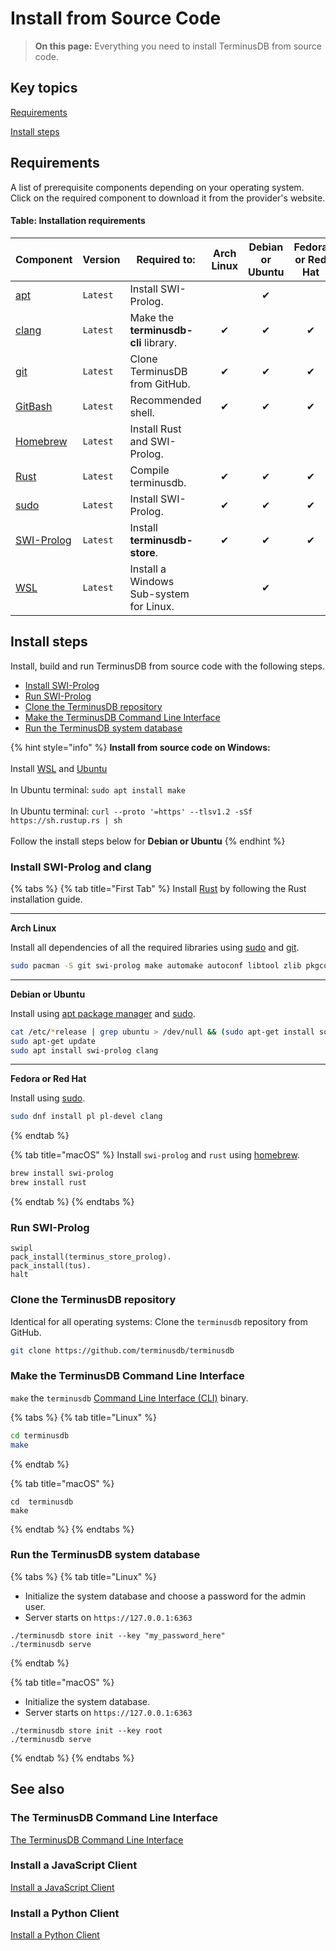 # Install from Source Code

> **On this page:** Everything you need to install TerminusDB from source code.

## Key topics

[Requirements](install-from-source-code.md#requirements)

[Install steps](install-from-source-code.md#install-steps)

## Requirements

A list of prerequisite components depending on your operating system. Click on the required component to download it from the provider's website.

#### Table: Installation requirements

| Component                                                | Version  | Required to:                            | Arch Linux | Debian or Ubuntu | Fedora or Red Hat | macOS | Windows |
| -------------------------------------------------------- | -------- | --------------------------------------- | :--------: | :--------------: | :---------------: | :---: | :-----: |
| [apt](https://pkgs.org/download/apt)                     | `Latest` | Install SWI-Prolog.                     |            |         ✔        |                   |       |         |
| [clang](https://releases.llvm.org)                       | `Latest` | Make the **terminusdb-cli** library.    |      ✔     |         ✔        |         ✔         |       |         |
| [git](https://git-scm.com/downloads)                     | `Latest` | Clone TerminusDB from GitHub.           |      ✔     |         ✔        |         ✔         |   ✔   |         |
| [GitBash](https://git-scm.com/downloads)                 | `Latest` | Recommended shell.                      |      ✔     |         ✔        |         ✔         |   ✔   |    ✔    |
| [Homebrew](https://brew.sh)                              | `Latest` | Install Rust and SWI-Prolog.            |            |                  |                   |   ✔   |         |
| [Rust](https://www.rust-lang.org/tools/install)          | `Latest` | Compile terminusdb.                     |      ✔     |         ✔        |         ✔         |   ✔   |    ✔    |
| [sudo](https://www.sudo.ws/download.html)                | `Latest` | Install SWI-Prolog.                     |      ✔     |         ✔        |         ✔         |       |         |
| [SWI-Prolog](https://www.swi-prolog.org/download/stable) | `Latest` | Install **terminusdb-store**.           |      ✔     |         ✔        |         ✔         |   ✔   |         |
| [WSL](https://ubuntu.com/wsl)                            | `Latest` | Install a Windows Sub-system for Linux. |            |         ✔        |                   |       |         |

## Install steps

Install, build and run TerminusDB from source code with the following steps.

* [Install SWI-Prolog](install-from-source-code.md#install-swi-prolog)
* [Run SWI-Prolog](install-from-source-code.md#run-swi-prolog)
* [Clone the TerminusDB repository](install-from-source-code.md#clone-the-terminusdb-repository)
* [Make the TerminusDB Command Line Interface](install-from-source-code.md#make-the-terminusdb-command-line-interface)
* [Run the TerminusDB system database](install-from-source-code.md#run-the-terminusdb-system-database)

{% hint style="info" %}
**Install from source code on Windows:**\
\
Install [WSL](https://ubuntu.com/wsl) and [Ubuntu](https://ubuntu.com/#download)\
\
In Ubuntu terminal: `sudo apt install make`\
\
In Ubuntu terminal: `curl --proto '=https' --tlsv1.2 -sSf https://sh.rustup.rs | sh`\
\
Follow the install steps below for **Debian or Ubuntu**
{% endhint %}

### Install SWI-Prolog and clang

{% tabs %}
{% tab title="First Tab" %}
Install [Rust](https://www.rust-lang.org/tools/install) by following the Rust installation guide.

****

**Arch Linux**

Install all dependencies of all the required libraries using [sudo](https://www.sudo.ws/download.html) and [git](https://git-scm.com/downloads).

```bash
sudo pacman -S git swi-prolog make automake autoconf libtool zlib pkgconf gcc clang
```

****

**Debian or Ubuntu**

Install using [apt package manager](https://pkgs.org/download/apt) and [sudo](https://www.sudo.ws/download.html).

```bash
cat /etc/*release | grep ubuntu > /dev/null && (sudo apt-get install software-properties-common; sudo apt-add-repository ppa:swi-prolog/stable)
sudo apt-get update
sudo apt install swi-prolog clang
```

****

**Fedora or Red Hat**

Install using [sudo](https://www.sudo.ws/download.html).

```bash
sudo dnf install pl pl-devel clang
```
{% endtab %}

{% tab title="macOS" %}
Install `swi-prolog` and `rust` using [homebrew](https://brew.sh).

```bash
brew install swi-prolog
brew install rust
```
{% endtab %}
{% endtabs %}

### Run SWI-Prolog

```
swipl
pack_install(terminus_store_prolog).
pack_install(tus).
halt
```

### Clone the TerminusDB repository

Identical for all operating systems: Clone the `terminusdb` repository from GitHub.

```bash
git clone https://github.com/terminusdb/terminusdb
```

### Make the TerminusDB Command Line Interface

`make` the `terminusdb` [Command Line Interface (CLI)](../../terminusx-db/reference-guides/cli.md) binary.

{% tabs %}
{% tab title="Linux" %}
```bash
cd terminusdb
make
```
{% endtab %}

{% tab title="macOS" %}
```
cd  terminusdb
make
```
{% endtab %}
{% endtabs %}

### Run the TerminusDB system database

{% tabs %}
{% tab title="Linux" %}
* Initialize the system database and choose a password for the admin user.
* Server starts on `https://127.0.0.1:6363`

```
./terminusdb store init --key "my_password_here"
./terminusdb serve
```
{% endtab %}

{% tab title="macOS" %}
* Initialize the system database.
* Server starts on `https://127.0.0.1:6363`

```
./terminusdb store init --key root
./terminusdb serve
```
{% endtab %}
{% endtabs %}



## See also

### The TerminusDB Command Line Interface

[The TerminusDB Command Line Interface](../../terminusx-db/reference-guides/cli.md)

### Install a JavaScript Client

[Install a JavaScript Client](../../terminusx/install/install-javascript-client.md)

### Install a Python Client

[Install a Python Client](../../terminusx/install/install-python-client.md)
